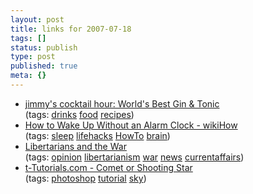 ```yaml
---
layout: post
title: links for 2007-07-18
tags: []
status: publish
type: post
published: true
meta: {}
---
```

<ul class="delicious">
	<li>
		<div class="delicious-link"><a href="http://lightguild.blogspot.com/2007/06/worlds-best-gin-tonic.html">jimmy's cocktail hour: World's Best Gin & Tonic</a></div>
		<div class="delicious-tags">(tags: <a href="http://del.icio.us/markmorga/drinks">drinks</a> <a href="http://del.icio.us/markmorga/food">food</a> <a href="http://del.icio.us/markmorga/recipes">recipes</a>)</div>
	</li>
	<li>
		<div class="delicious-link"><a href="http://www.wikihow.com/Wake-Up-Without-an-Alarm-Clock">How to Wake Up Without an Alarm Clock - wikiHow</a></div>
		<div class="delicious-tags">(tags: <a href="http://del.icio.us/markmorga/sleep">sleep</a> <a href="http://del.icio.us/markmorga/lifehacks">lifehacks</a> <a href="http://del.icio.us/markmorga/HowTo">HowTo</a> <a href="http://del.icio.us/markmorga/brain">brain</a>)</div>
	</li>
	<li>
		<div class="delicious-link"><a href="http://opinionjournal.com/editorial/feature.html?id=110010344">Libertarians and the War</a></div>
		<div class="delicious-tags">(tags: <a href="http://del.icio.us/markmorga/opinion">opinion</a> <a href="http://del.icio.us/markmorga/libertarianism">libertarianism</a> <a href="http://del.icio.us/markmorga/war">war</a> <a href="http://del.icio.us/markmorga/news">news</a> <a href="http://del.icio.us/markmorga/currentaffairs">currentaffairs</a>)</div>
	</li>
	<li>
		<div class="delicious-link"><a href="http://www.t-tutorials.com/read-tutorials/30/comet-or-shooting-star/3">t-Tutorials.com - Comet or Shooting Star</a></div>
		<div class="delicious-tags">(tags: <a href="http://del.icio.us/markmorga/photoshop">photoshop</a> <a href="http://del.icio.us/markmorga/tutorial">tutorial</a> <a href="http://del.icio.us/markmorga/sky">sky</a>)</div>
	</li>
</ul>
